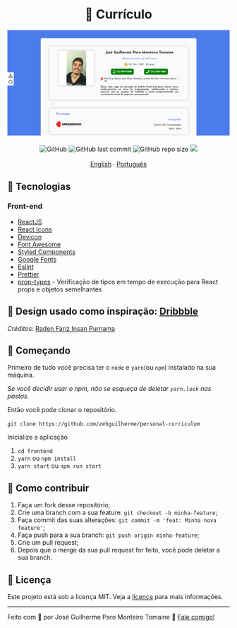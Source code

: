 <h1 align="center">
  📑 Currículo
</h1>

<div align="center">
  <img src="./frontend/assets/../src/assets/curriculum.png" alt="Imagem do Currículo">
</div>

<br>

<div align="center">
  <img alt="GitHub" src="https://img.shields.io/github/license/zehguilherme/personal-curriculum">
  <img alt="GitHub last commit" src="https://img.shields.io/github/last-commit/zehguilherme/personal-curriculum">
  <img alt="GitHub repo size" src="https://img.shields.io/github/repo-size/zehguilherme/personal-curriculum">
  <a href="https://www.codacy.com/manual/zehguilherme/personal-curriculum?utm_source=github.com&amp;utm_medium=referral&amp;utm_content=zehguilherme/personal-curriculum&amp;utm_campaign=Badge_Grade"><img src="https://app.codacy.com/project/badge/Grade/2aa04a8dca4e4813842831915cb4475a"/></a>
</div>

<br>

<div align="center">
  <a href="README.md">English</a>
  ·
  <a href="README-pt.md">Português</a>
</div>

## 🚀 Tecnologias

### Front-end

- [ReactJS](https://pt-br.reactjs.org/)
- [React Icons](https://react-icons.github.io/react-icons/)
- [Devicon](https://devicons.github.io/devicon/)
- [Font Awesome](https://fontawesome.com/)
- [Styled Components](https://styled-components.com/)
- [Google Fonts](https://fonts.google.com/)
- [Eslint](https://eslint.org/)
- [Prettier](https://prettier.io/)
- [prop-types](https://www.npmjs.com/package/prop-types) - Verificação de tipos em tempo de execução para React props e objetos semelhantes

## 🎨 Design usado como inspiração: [Dribbble](https://dribbble.com/shots/9111243-Simple-Layout-CV-Curriculum-Vitae-Design?utm_source=Clipboard_Shot&utm_campaign=rdfariz&utm_content=Simple%20Layout%20CV%20-%20Curriculum%20Vitae%20Design&utm_medium=Social_Share)

*Créditos:* [Raden Fariz Insan Purnama](https://www.linkedin.com/in/rdfariz/)

## 🚀 Começando

Primeiro de tudo você precisa ter o `node` e `yarn`(ou `npm`) instalado na sua máquina.

*Se você decidir usar o npm, não se esqueça de deletar `yarn.lock` nas pastas.*

Então você pode clonar o repositório.

`git clone https://github.com/zehguilherme/personal-curriculum`

Inicialize a aplicação

1. `cd frontend`
2. `yarn` ou `npm install`
3. `yarn start` ou `npm run start`

## 🤔 Como contribuir

1. Faça um fork desse repositório;
2. Crie uma branch com a sua feature: `git checkout -b minha-feature`;
3. Faça commit das suas alterações: `git commit -m 'feat: Minha nova feature'`;
4. Faça push para a sua branch: `git push origin minha-feature`;
5. Crie um pull request;
6. Depois que o merge da sua pull request for feito, você pode deletar a sua branch.

## 📝 Licença

Este projeto está sob a licença MIT. Veja a [licença](LICENSE) para mais informações.

---

Feito com 💟 por José Guilherme Paro Monteiro Tomaine 👋 [Fale comigo!](https://www.linkedin.com/in/jos%C3%A9-guilherme-paro-monteiro-tomaine/)
